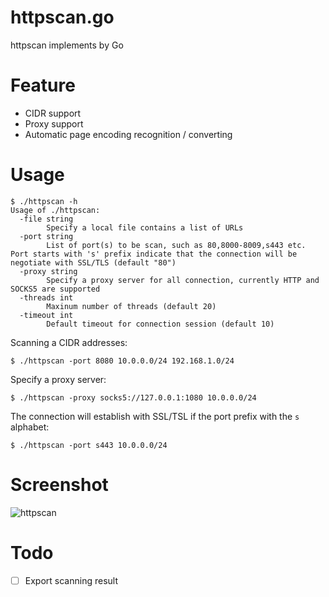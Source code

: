 # httpscan.go
httpscan implements by Go

# Feature
- CIDR support
- Proxy support
- Automatic page encoding recognition / converting

# Usage
```
$ ./httpscan -h
Usage of ./httpscan:
  -file string
    	Specify a local file contains a list of URLs
  -port string
    	List of port(s) to be scan, such as 80,8000-8009,s443 etc. Port starts with 's' prefix indicate that the connection will be negotiate with SSL/TLS (default "80")
  -proxy string
    	Specify a proxy server for all connection, currently HTTP and SOCKS5 are supported
  -threads int
    	Maxinum number of threads (default 20)
  -timeout int
    	Default timeout for connection session (default 10)
```

Scanning a CIDR addresses:
```
$ ./httpscan -port 8080 10.0.0.0/24 192.168.1.0/24
```

Specify a proxy server:
```
$ ./httpscan -proxy socks5://127.0.0.1:1080 10.0.0.0/24
```

The connection will establish with SSL/TSL if the port prefix with the `s` alphabet:
```
$ ./httpscan -port s443 10.0.0.0/24
```

# Screenshot
![httpscan](https://user-images.githubusercontent.com/6657773/35740555-1ce8a958-0870-11e8-95d9-6343c96d5e90.png)

# Todo

- [ ] Export scanning result